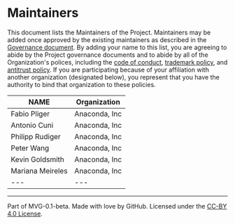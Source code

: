 # Maintainers

This document lists the Maintainers of the Project. Maintainers may be added once approved by the existing maintainers as described in the [Governance document](policy.md). By adding your name to this list, you are agreeing to abide by the Project governance documents and to abide by all of the Organization's polices, including the [code of conduct](https://github.com/pyscript/governance/blob/main/CODE-OF-CONDUCT.md), [trademark policy](https://github.com/pyscript/governance/blob/main/TRADEMARKS.md), and [antitrust policy](https://github.com/pyscript/governance/blob/main/TRADEMARKS.md). If you are participating because of your affiliation with another organization (designated below), you represent that you have the authority to bind that organization to these policies.

| **NAME** | **Organization** |
| --- | --- |
| Fabio Pliger | Anaconda, Inc |
| Antonio Cuni | Anaconda, Inc |
| Philipp Rudiger | Anaconda, Inc |
| Peter Wang | Anaconda, Inc |
| Kevin Goldsmith | Anaconda, Inc |
| Mariana Meireles | Anaconda, Inc |
| --- | --- |

---
Part of MVG-0.1-beta.
Made with love by GitHub. Licensed under the [CC-BY 4.0 License](https://creativecommons.org/licenses/by-sa/4.0/).

